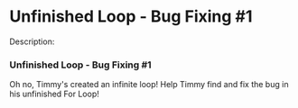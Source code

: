 # Unfinished Loop - Bug Fixing #1
Description:
### Unfinished Loop - Bug Fixing #1

Oh no, Timmy's created an infinite loop! Help Timmy find and fix the bug in his unfinished For Loop!
